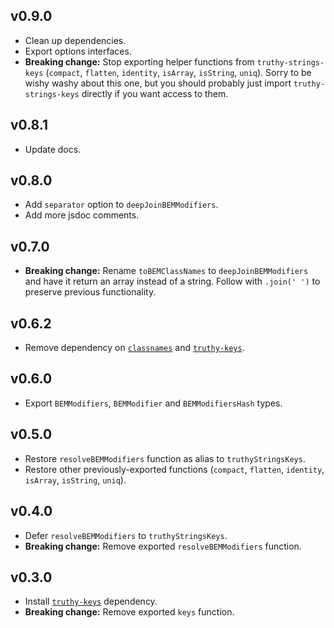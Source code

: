 ## v0.9.0
- Clean up dependencies.
- Export options interfaces.
- **Breaking change:** Stop exporting helper functions from `truthy-strings-keys` (`compact`, `flatten`, `identity`, `isArray`, `isString`, `uniq`). Sorry to be wishy washy about this one, but you should probably just import `truthy-strings-keys` directly if you want access to them.

## v0.8.1
- Update docs.

## v0.8.0
- Add `separator` option to `deepJoinBEMModifiers`.
- Add more jsdoc comments.

## v0.7.0
- **Breaking change:** Rename `toBEMClassNames` to `deepJoinBEMModifiers` and have it return an array instead of a string. Follow with `.join(' ')` to preserve previous functionality.

## v0.6.2
- Remove dependency on [`classnames`](https://www.npmjs.com/package/classnames) and [`truthy-keys`](https://www.npmjs.com/package/truthy-keys).

## v0.6.0
- Export `BEMModifiers`, `BEMModifier` and `BEMModifiersHash` types.

## v0.5.0
- Restore `resolveBEMModifiers` function as alias to `truthyStringsKeys`.
- Restore other previously-exported functions (`compact`, `flatten`, `identity`, `isArray`, `isString`, `uniq`).

## v0.4.0
- Defer `resolveBEMModifiers` to `truthyStringsKeys`.
- **Breaking change:** Remove exported `resolveBEMModifiers` function.

## v0.3.0
- Install [`truthy-keys`](https://www.npmjs.com/package/truthy-keys) dependency.
- **Breaking change:** Remove exported `keys` function.
